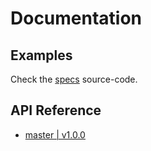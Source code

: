 # Documentation

## Examples

Check the [specs](https://github.com/conradoqg/embedded-postgresql/tree/master/src) source-code.

## API Reference

- [master \| v1.0.0](https://conradoqg.github.io/embedded-postgresql/api/)